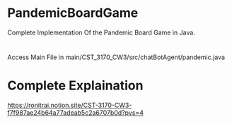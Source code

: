 # PandemicBoardGame
Complete Implementation Of the Pandemic Board Game in Java. 
#
Access Main File in main/CST_3170_CW3/src/chatBotAgent/pandemic.java
#
# Complete Explaination 
https://ronitrai.notion.site/CST-3170-CW3-f7f987ae24b64a77adeab5c2a6707b0d?pvs=4
